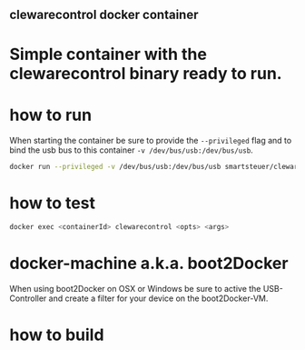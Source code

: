 ## clewarecontrol docker container
# Simple container with the clewarecontrol binary ready to run.

# how to run
When starting the container be sure to provide the `--privileged` flag and to 
bind the usb bus to this container `-v /dev/bus/usb:/dev/bus/usb`.

```bash
docker run --privileged -v /dev/bus/usb:/dev/bus/usb smartsteuer/clewarecontrol:latest
```

# how to test
```bash
docker exec <containerId> clewarecontrol <opts> <args>
```

# docker-machine a.k.a. boot2Docker
 When using boot2Docker on OSX or Windows be sure to active 
 the USB-Controller and create a filter for your device on the boot2Docker-VM.
 
# how to build

 
